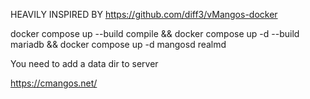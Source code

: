 HEAVILY INSPIRED BY https://github.com/diff3/vMangos-docker

docker compose up --build compile && docker compose up -d --build mariadb && docker compose up -d mangosd realmd

You need to add a data dir to server

https://cmangos.net/
